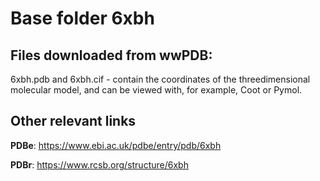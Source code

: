 # Base folder 6xbh

## Files downloaded from wwPDB:

6xbh.pdb and 6xbh.cif - contain the coordinates of the threedimensional molecular model, and can be viewed with, for example, Coot or Pymol.



## Other relevant links 
**PDBe**:  https://www.ebi.ac.uk/pdbe/entry/pdb/6xbh
 
**PDBr**: https://www.rcsb.org/structure/6xbh 
